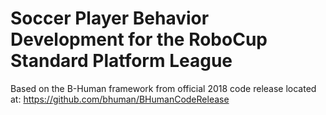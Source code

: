 # Soccer Player Behavior Development for the RoboCup Standard Platform League

Based on the B-Human framework from official 2018 code release located at: https://github.com/bhuman/BHumanCodeRelease



